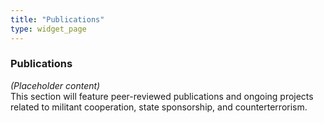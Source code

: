 ```yaml
---
title: "Publications"
type: widget_page
---
```


### Publications

*(Placeholder content)*  
This section will feature peer-reviewed publications and ongoing projects related to militant cooperation, state sponsorship, and counterterrorism.
